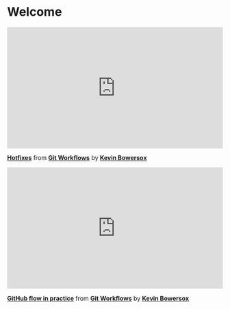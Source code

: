 <h1>Welcome</h1>

<div style="position:relative;height:0;padding-bottom:56.25%"><iframe width="640" height="360" src="https://www.linkedin.com/learning/embed/git-workflows/hotfixes?autoplay=false&claim=AQHR9R_TUALgPgAAAYh3tSZyo5EOnEmQHOAEqKEYc4aYVsaSgyAc3hTK2EJtKEBNJz68J0UssFMry0E9AHW04luo4QGJdGVKzhwgwW1aSy9krkT1CeMHPEU0ylMKBVsy18M8hDvtHdQNh0dJ5eCRdTIluSNLQdbMxy9rkLbz6SEXGpIQx992dD6fbcsDKuz8F83jGkTHLknRLrXmazRDGY4UUSAnTMDnlk1L-rVUXzoJ5Bk9y_AV0ihX-5oh7shmDXN2qxEHpeSENEDG6fD3po76WusBqbP7zTUuAN2Vq3whJX9MLu6m7TRSbKrB9v-pp8x2oCtXyti2J-07eU8hM4hwor4xw_GeWxrHXpS82fNiZx2vuY-k8lvfJnxJHe-_ae14v4cVIzQDj73f1BGk5yaJ812JWlLeouqUwoageAZtO3bzJUcP5rqD9zz41FQrLLAh5LDZYCAhzsDM5hGMmbRBbGBbZZw5LuByh6cDGLMiekjsxvss7zxsy2PhjhmsgE1jWsa0H8s-NzmqcPpH4y8AW_nsm_OOSfiti7xwPvfn09S2wNA5-mcd0xWaEKMibR_pItpkMucqCE2jeTcjhLbzf_L0PQONKenqojAyr6i1Wjp1PoyEWAglmw6zF1K5sEwPzQuFZ6f3GV3ws0NnVJV5ONbsCU_1w670g57a0OqO24HaPjUQo1vZreviUbYKYqUvspM2TmPatGJuD0Mu6ExDVHu2JVbZ_CPRGldh9vFLoDgY5z5UwVSol_37pe1iStUs0Fqo5jv1zvvURonnL-cJpTuM4DD3akNJpg2co71OajlilfDB4s-_5N-nwHMLsFbqFwsCknTwzz5W5PkVL0T9vRgaQlIdSs_PesSBcZPGFFfIZoOagckgQcy6PU8th6in3xdqKhlEYFoYp3OJa5RhbCwdpY-lvwk5S7jhvdBVQ-r2JFhqPNSfojtumYVoNYZ5EBzh1vA1vjJNIWz7LPmXqDUbIw9hpm89pEG4GzqG9MHrelF5xjbv-kA5oTaH9SD8tJF9eDdH4XrDsqYHhcfWI4fs0k82c__UgyLfqttPHyco_yKKmRJ0JQWAvl7g4x6QIgCPURxs1BeWd6mtOgJDK8bINu3ErjywHET-0bSUOWxNX70dqeEAfeA80HT7S1Od_uqKDwTjpaW31y64rbVs1c9ZQqnXEdY73EatKK9PziOG8BWLNq776khG8XlIuOCYV-b_GVoXFgNqAAGx2YX6BjNBF1CrqQ&lipi=urn%3Ali%3Apage%3Ad_learning_content%3Bg4VtlCAfScW9iDs1usE74Q%3D%3D&licu" mozallowfullscreen="true" webkitallowfullscreen="true" allowfullscreen="true" frameborder="0" style="position:absolute;width:100%;height:100%;left:0"></iframe></div><p><strong><a href="https://www.linkedin.com/learning/git-workflows/hotfixes?trk=embed_lil">Hotfixes</a></strong> from <strong><a href="https://www.linkedin.com/learning/git-workflows?trk=embed_lil">Git Workflows</a></strong> by <strong><a href="https://www.linkedin.com/learning/instructors/kevin-bowersox?trk=embed_lil">Kevin Bowersox</a></strong></p>

<div style="position:relative;height:0;padding-bottom:56.25%"><iframe width="640" height="360" src="https://www.linkedin.com/learning/embed/git-workflows/github-flow-in-practice?autoplay=false&claim=AQGnMuvId0HvMwAAAYh33bNv1x2ebKgvldt5d1zhJMt-5wxshwfk5qORJnRLPTqbRY_q3FSRdOE9fWMQi7Go-wpf1dORUwB8vV1Q4xX3LBsxsjJZGDX0fZ2U_CIFt6lu03_7yHhMnQde7OIimROzrilpQfqRYNCrA5LNV4Wf98RYD5TMrPrqxYB3EIjnX9DSMm3ybDadBg0-v6E1KbXliuSbJo9QZuNA_C80sJEdZit-M4XhgKNt3wTkh9hi3pRzn_XvZYZmZiVB_URNm95j39vCHk06QsUH7bdtL_L_DQ6UKGUM3yQMskvcXR1if2aP3IWYlMir9pPGyzRs0hzFzdtq9CT3NrW0KuUM_B0NJSQYgZIue4PERFZ9qFCZ-NlMktBZoPyl6dh0qLpvXAxEVk5IRn5vWzHWv2Cj-fRylj1RKC4q0SiziZametRCGg49apjq5bEcWw5P8Pa22JU37g_GtAOaZBUjqZ8R-WrrjbwFnNE4v7yCgv72uIM7Eqb5n0nfSFFWL12AErVdBSZny244xd772O3sp-SQOz3gYhHWv6xzdqY1p3S7NWgPHCjrH84Mq063opMuxwnA0-oCW_U2cmsazCvfxW3cAw13_RM3RiAkEpGTMK8f62YxE8KYLayyVM-qoSGDqFuvfgoowtHkgiU7_8MJdZK9kRzIFLngvaegRzk0khVcX7qm37gn-W0vV3n9fhyGmnIPDhpHtksJAwtgclw6HWnw4UfcF5BacJgd0xUirGqg-v_As3bXG3GBukm2GBq6zHewBn3_mlT9cwU_uUnKD24SrVWSH9fsOT_UPJA_626oWZRaJaEl02hqVyxwl0juuwzHegm1yB2-_o02gdjDfdIj6mYTUsqUzL3gNeecOwdb1zy3KJFVbxc150RF5DdPDGOUJqVSg_pIFDubV6HdJAFReU-yylkP1cHLVzVa1S8Sqru5oV6zuh28gLRbaixaP0OzO25QscrWc4IwHDTNt7LUE5zf5uB3fm2xuT1gfe5fcD0nYBEtMRBtnXuBmXafNaTIvOQq1UM7xjyp1JQxzRe022FalQYm1P8C3yFE59pZxOUYDSJzpE0B4_FPDuXy8BJurUBSJl701S6MSiNXANwKp0cfZZ2oPBhkBVLoalZ0DBK_rHlMO8tfgCSkDH5xSTjzceyRB16isj7U7hX6l9RwsPmV0xQopGOfdqBViSlArH_H-A56B-SMWyX9yPt9pqHt9zgGvdE4kJiebiLZ0g&lipi=urn%3Ali%3Apage%3Ad_learning_content%3BzrsxgIPGQYKz0OrIcgjgaQ%3D%3D&licu" mozallowfullscreen="true" webkitallowfullscreen="true" allowfullscreen="true" frameborder="0" style="position:absolute;width:100%;height:100%;left:0"></iframe></div><p><strong><a href="https://www.linkedin.com/learning/git-workflows/github-flow-in-practice?trk=embed_lil">GitHub flow in practice</a></strong> from <strong><a href="https://www.linkedin.com/learning/git-workflows?trk=embed_lil">Git Workflows</a></strong> by <strong><a href="https://www.linkedin.com/learning/instructors/kevin-bowersox?trk=embed_lil">Kevin Bowersox</a></strong></p>